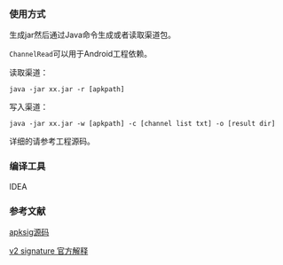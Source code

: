 
### 使用方式

生成jar然后通过Java命令生成或者读取渠道包。

`ChannelRead`可以用于Android工程依赖。

读取渠道：

`java -jar xx.jar -r [apkpath]`


写入渠道：

`java -jar xx.jar -w [apkpath] -c [channel list txt] -o [result dir] `


详细的请参考工程源码。

### 编译工具

IDEA

### 参考文献

[apksig源码](https://android.googlesource.com/platform/tools/apksig/)

[v2 signature 官方解释](https://source.android.com/security/apksigning/v2)

